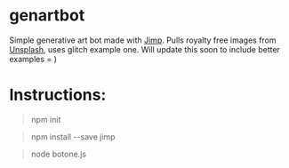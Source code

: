 # genartbot
Simple generative art bot made with [Jimp](https://github.com/oliver-moran/jimp). Pulls royalty free images from [Unsplash](https://unsplash.com/), uses glitch example one. Will update this soon to include better examples = ) 

# Instructions:
  > npm init
  
  >  npm install --save jimp
  
  > node botone.js
